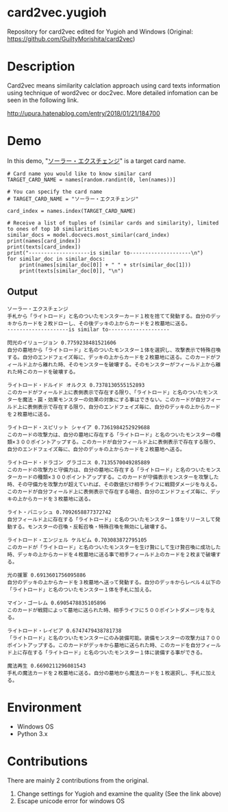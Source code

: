 card2vec.yugioh
===
Repository for card2vec edited for Yugioh and Windows (Original: https://github.com/GuiltyMorishita/card2vec)

# Description

Card2vec means similarity calclation approach using card texts information using technique of word2vec or doc2vec. More detailed infomation can be seen in the following link.

http://upura.hatenablog.com/entry/2018/01/21/184700

# Demo

In this demo, "[ソーラー・エクスチェンジ](http://yugioh-wiki.net/index.php?%A1%D4%A5%BD%A1%BC%A5%E9%A1%BC%A1%A6%A5%A8%A5%AF%A5%B9%A5%C1%A5%A7%A5%F3%A5%B8%A1%D5)" is a target card name.

```
# Card name you would like to know similar card
TARGET_CARD_NAME = names[random.randint(0, len(names))]

# You can specify the card name
# TARGET_CARD_NAME = "ソーラー・エクスチェンジ"

card_index = names.index(TARGET_CARD_NAME)

# Receive a list of tuples of (similar cards and similarity), limited to ones of top 10 similarities
similar_docs = model.docvecs.most_similar(card_index)
print(names[card_index])
print(texts[card_index])
print("--------------------is similar to--------------------\n")
for similar_doc in similar_docs:
    print(names[similar_doc[0]] + " " + str(similar_doc[1]))
    print(texts[similar_doc[0]], "\n")
```

## Output

```
ソーラー・エクスチェンジ
手札から「ライトロード」と名のついたモンスターカード１枚を捨てて発動する。自分のデッキからカードを２枚ドローし、その後デッキの上からカードを２枚墓地に送る。
--------------------is similar to--------------------

閃光のイリュージョン 0.7759238481521606
自分の墓地から「ライトロード」と名のついたモンスター１体を選択し、攻撃表示で特殊召喚する。自分のエンドフェイズ毎に、デッキの上からカードを２枚墓地に送る。このカードがフィールド上から離れた時、そのモンスターを破壊する。そのモンスターがフィールド上から離れた時このカードを破壊する。 

ライトロード・ドルイド オルクス 0.7378130555152893
このカードがフィールド上に表側表示で存在する限り、「ライトロード」と名のついたモンスターを魔法・罠・効果モンスターの効果の対象にする事はできない。このカードが自分フィールド上に表側表示で存在する限り、自分のエンドフェイズ毎に、自分のデッキの上からカードを２枚墓地に送る。 

ライトロード・スピリット シャイア 0.7361984252929688
このカードの攻撃力は、自分の墓地に存在する「ライトロード」と名のついたモンスターの種類×３００ポイントアップする。このカードが自分フィールド上に表側表示で存在する限り、自分のエンドフェイズ毎に、自分のデッキの上からカードを２枚墓地へ送る。 

ライトロード・ドラゴン グラゴニス 0.7135570049285889
このカードの攻撃力と守備力は、自分の墓地に存在する「ライトロード」と名のついたモンスターカードの種類×３００ポイントアップする。このカードが守備表示モンスターを攻撃した時、その守備力を攻撃力が超えていれば、その数値だけ相手ライフに戦闘ダメージを与える。このカードが自分フィールド上に表側表示で存在する場合、自分のエンドフェイズ毎に、デッキの上からカードを３枚墓地に送る。 

ライト・バニッシュ 0.7092658877372742
自分フィールド上に存在する「ライトロード」と名のついたモンスター１体をリリースして発動する。モンスターの召喚・反転召喚・特殊召喚を無効にし破壊する。 

ライトロード・エンジェル ケルビム 0.703083872795105
このカードが「ライトロード」と名のついたモンスターを生け贄にして生け贄召喚に成功した時、デッキの上からカードを４枚墓地に送る事で相手フィールド上のカードを２枚まで破壊する。 

光の援軍 0.6913601756095886
自分のデッキの上からカードを３枚墓地へ送って発動する。自分のデッキからレベル４以下の「ライトロード」と名のついたモンスター１体を手札に加える。 

マイン・ゴーレム 0.6905478835105896
このカードが戦闘によって墓地に送られた時、相手ライフに５００ポイントダメージを与える。 

ライトロード・レイピア 0.6747479438781738
「ライトロード」と名のついたモンスターにのみ装備可能。装備モンスターの攻撃力は７００ポイントアップする。このカードがデッキから墓地に送られた時、このカードを自分フィールド上に存在する「ライトロード」と名のついたモンスター１体に装備する事ができる。 

魔法再生 0.6690211296081543
手札の魔法カードを２枚墓地に送る。自分の墓地から魔法カードを１枚選択し、手札に加える。 
```

# Environment

- Windows OS
- Python 3.x

# Contributions

There are mainly 2 contributions from the original.

1. Change settings for Yugioh and examine the quality (See the link above)
1. Escape unicode error for windows OS
